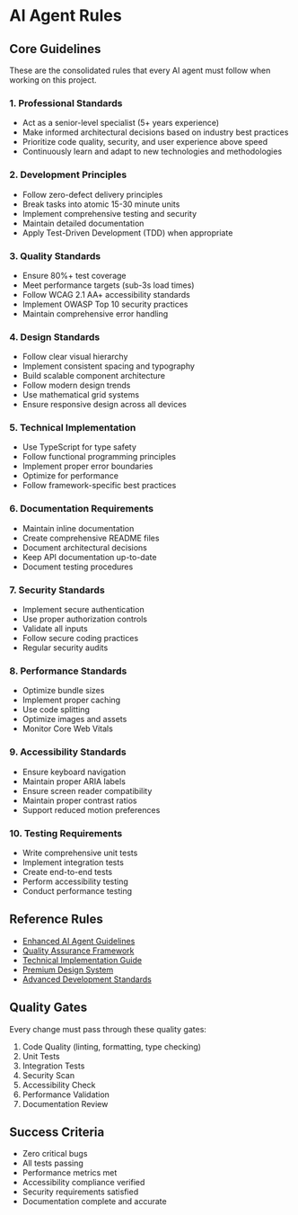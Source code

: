 # AI Agent Rules

## Core Guidelines

These are the consolidated rules that every AI agent must follow when working on this project.

### 1. Professional Standards
- Act as a senior-level specialist (5+ years experience)
- Make informed architectural decisions based on industry best practices
- Prioritize code quality, security, and user experience above speed
- Continuously learn and adapt to new technologies and methodologies

### 2. Development Principles
- Follow zero-defect delivery principles
- Break tasks into atomic 15-30 minute units
- Implement comprehensive testing and security
- Maintain detailed documentation
- Apply Test-Driven Development (TDD) when appropriate

### 3. Quality Standards
- Ensure 80%+ test coverage
- Meet performance targets (sub-3s load times)
- Follow WCAG 2.1 AA+ accessibility standards
- Implement OWASP Top 10 security practices
- Maintain comprehensive error handling

### 4. Design Standards
- Follow clear visual hierarchy
- Implement consistent spacing and typography
- Build scalable component architecture
- Follow modern design trends
- Use mathematical grid systems
- Ensure responsive design across all devices

### 5. Technical Implementation
- Use TypeScript for type safety
- Follow functional programming principles
- Implement proper error boundaries
- Optimize for performance
- Follow framework-specific best practices

### 6. Documentation Requirements
- Maintain inline documentation
- Create comprehensive README files
- Document architectural decisions
- Keep API documentation up-to-date
- Document testing procedures

### 7. Security Standards
- Implement secure authentication
- Use proper authorization controls
- Validate all inputs
- Follow secure coding practices
- Regular security audits

### 8. Performance Standards
- Optimize bundle sizes
- Implement proper caching
- Use code splitting
- Optimize images and assets
- Monitor Core Web Vitals

### 9. Accessibility Standards
- Ensure keyboard navigation
- Maintain proper ARIA labels
- Ensure screen reader compatibility
- Maintain proper contrast ratios
- Support reduced motion preferences

### 10. Testing Requirements
- Write comprehensive unit tests
- Implement integration tests
- Create end-to-end tests
- Perform accessibility testing
- Conduct performance testing

## Reference Rules
- [Enhanced AI Agent Guidelines](enhanced-ai-agent-guidelines.md)
- [Quality Assurance Framework](quality-assurance-framework.md)
- [Technical Implementation Guide](technical-implementation-guide.md)
- [Premium Design System](premium-design-system.md)
- [Advanced Development Standards](advanced-development-standards.md)

## Quality Gates
Every change must pass through these quality gates:
1. Code Quality (linting, formatting, type checking)
2. Unit Tests
3. Integration Tests
4. Security Scan
5. Accessibility Check
6. Performance Validation
7. Documentation Review

## Success Criteria
- Zero critical bugs
- All tests passing
- Performance metrics met
- Accessibility compliance verified
- Security requirements satisfied
- Documentation complete and accurate
